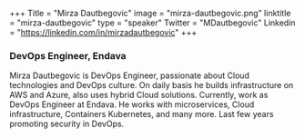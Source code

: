 +++
Title = "Mirza Dautbegovic"
image = "mirza-dautbegovic.png"
linktitle = "mirza-dautbegovic"
type = "speaker"
Twitter = "MDautbegovic"
Linkedin = "https://linkedin.com/in/mirzadautbegovic"
+++

### DevOps Engineer, Endava
Mirza Dautbegovic is DevOps Engineer, passionate about Cloud technologies and DevOps culture. On daily basis he builds infrastructure on AWS and Azure, also uses hybrid Cloud solutions. Currently, work as DevOps Engineer at Endava. He works with microservices, Cloud infrastructure, Containers Kubernetes, and many more. Last few years promoting security in DevOps.
